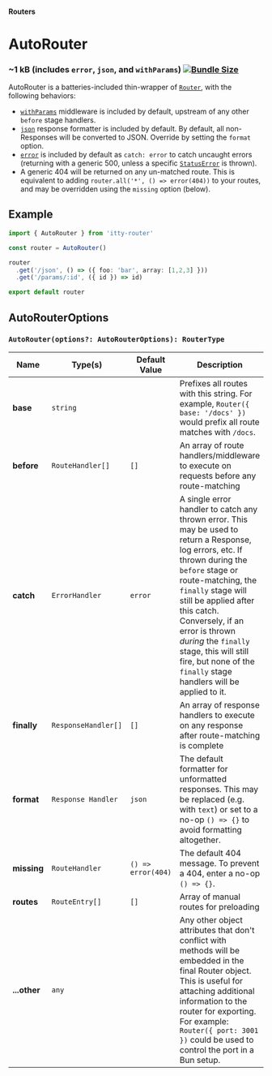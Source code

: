 #### Routers
# AutoRouter <Badge type="warning" text="new in v5" />

### ~1 kB (includes `error`, `json`, and `withParams`) [![Bundle Size](https://deno.bundlejs.com/?q=itty-router@next/AutoRouter&badge&badge-style=for-the-badge)](https://deno.bundlejs.com/?q=itty-router@next/AutoRouter)

AutoRouter is a batteries-included thin-wrapper of [`Router`](/itty-router/routers/router), with the following behaviors:

- [`withParams`](/itty-router/api#withparams) middleware is included by default, upstream of any other `before` stage handlers.
- [`json`](/itty-router/api#json) response formatter is included by default. By default, all non-Responses will be converted to JSON. Override by setting the `format` option.
- [`error`](/itty-router/api#error) is included by default as `catch: error` to catch uncaught errors (returning with a generic 500, unless a specific [`StatusError`](/itty-router/api#statuserror) is thrown).
- A generic 404 will be returned on any un-matched route.  This is equivalent to adding `router.all('*', () => error(404))` to your routes, and may be overridden using the `missing` option (below).

## Example
```ts
import { AutoRouter } from 'itty-router'

const router = AutoRouter()

router
  .get('/json', () => ({ foo: 'bar', array: [1,2,3] }))
  .get('/params/:id', ({ id }) => id)

export default router
```

## AutoRouterOptions
### `AutoRouter(options?: AutoRouterOptions): RouterType`

| Name | Type(s) | Default Value | Description
| --- | --- | --- | ---
| **base** | `string` | | Prefixes all routes with this string. For example, `Router({ base: '/docs' })` would prefix all route matches with `/docs`.
| <span class="nowrap">**before** <Badge type="warning" text="v5" /></span> | `RouteHandler[]` | `[]` | An array of route handlers/middleware to execute on requests before any route-matching
| <span class="nowrap">**catch** <Badge type="warning" text="v5" /></span> | `ErrorHandler` | `error` | A single error handler to catch any thrown error.  This may be used to return a Response, log errors, etc. If thrown during the `before` stage or route-matching, the `finally` stage will still be applied after this catch. Conversely, if an error is thrown *during* the `finally` stage, this will still fire, but none of the `finally` stage handlers will be applied to it.
| <span class="nowrap">**finally** <Badge type="warning" text="v5" /></span> | `ResponseHandler[]` | `[]` | An array of response handlers to execute on any response after route-matching is complete
| <span class="nowrap">**format** <Badge type="warning" text="v5" /></span> | `Response Handler` | `json` | The default formatter for unformatted responses.  This may be replaced (e.g. with `text`) or set to a no-op `() => {}` to avoid formatting altogether.
| <span class="nowrap">**missing** <Badge type="warning" text="v5" /></span> | `RouteHandler` | `() => error(404)` | The default 404 message.  To prevent a 404, enter a no-op `() => {}`.
| <span class="nowrap">**routes** <Badge type="danger" text="advanced" /></span> | `RouteEntry[]` | `[]` | Array of manual routes for preloading 
| **...other** <Badge type="warning" text="v4.1+" /> | `any` | | Any other object attributes that don't conflict with methods will be embedded in the final Router object.  This is useful for attaching additional information to the router for exporting.  For example: `Router({ port: 3001 })` could be used to control the port in a Bun setup.


